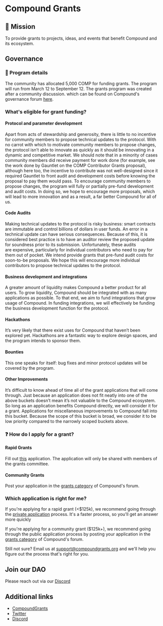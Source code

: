 # Compound Grants

## 🧭 Mission

To provide grants to projects, ideas, and events that benefit Compound and its ecosystem.

## Governance

### 🔭 Program details

The community has allocated 5,000 COMP for funding grants. The program will run from March 12 to September 12. The grants program was created after a community discussion. which can be found on Compound's governance forum [here](https://www.comp.xyz/t/compound-grants-program).

### What's eligible for grant funding?

#### Protocol and parameter development

Apart from acts of stewardship and generosity, there is little to no incentive for community members to propose technical updates to the protocol. With no carrot with which to motivate community members to propose changes, the protocol isn’t able to innovate as quickly as it should be innovating in a dynamic and competitive market. We should note that in a minority of cases community members did receive payment for work done (for example, see the work done by Gauntlet on the COMP Contributor Grants proposal), although here too, the incentive to contribute was not well-designed since it required Gauntlet to front audit and development costs before knowing the proposal to pay them would pass. To encourage community members to propose changes, the program will fully or partially pre-fund development and audit costs. In doing so, we hope to encourage more proposals, which will lead to more innovation and as a result, a far better Compound for all of us.

#### Code Audits

Making technical updates to the protocol is risky business: smart contracts are immutable and control billions of dollars in user funds. An error in a technical update can have serious consequences. Because of this, it is considered best practice is to have an auditor review the proposed update for soundness prior to its submission. Unfortunately, these audits are expensive, particularly for individual contributors who need to pay for them out of pocket. We intend provide grants that pre-fund audit costs for soon-to-be proposals. We hope this will encourage more individual contributors to propose technical updates to the protocol.

#### Business development and integrations

A greater amount of liquidity makes Compound a better product for all users. To grow liquidity, Compound should be integrated with as many applications as possible. To that end, we aim to fund integrations that grow usage of Compound. In funding integrations, we will effectively be funding the business development function for the protocol.

#### Hackathons

It’s very likely that there exist uses for Compound that haven’t been explored yet. Hackathons are a fantastic way to explore design spaces, and the program intends to sponsor them.

#### Bounties

This one speaks for itself: bug fixes and minor protocol updates will be covered by the program.

#### Other Improvements

It’s difficult to know ahead of time all of the grant applications that will come through. Just because an application does not fit neatly into one of the above buckets doesn’t mean it’s not valuable to the Compound ecosystem. So long as an application benefits Compound directly, we will consider it for a grant. Applications for miscellaneous improvements to Compound fall into this bucket. Because the scope of this bucket is broad, we consider it to be low priority compared to the narrowly scoped buckets above.

### ❓ How do I apply for a grant?

#### Rapid Grants

Fill out [this](https://compoundgrants.org/Apply-here-b5249135633645a0bf902d0517b377fc) application. The application will only be shared with members of the grants committee.

#### Community Grants

Post your application in the [grants category](https://www.comp.xyz/c/grants/10) of Compound's forum.

### Which application is right for me?

If you're applying for a rapid grant (<$125k), we recommend going through the [private application](https://compoundgrants.org/Apply-here-b5249135633645a0bf902d0517b377fc) process. It's a faster process, so you'll get an answer more quickly

If you're applying for a community grant ($125k+), we recommend going through the public application process by posting your application in the [grants category](https://www.comp.xyz/c/grants/10) of Compound's forum. 

Still not sure? Email us at support@compoundgrants.org and we'll help you figure out the process that's right for you.

## Join our DAO

Please reach out via our [Discord](https://discord.com/invite/RbstTQRQwN)

## Additional links

* [CompoundGrants](https://compoundgrants.org/)
* [Twitter](https://twitter.com/compoundgrants)
* [Discord](https://discord.com/invite/RbstTQRQwN)
